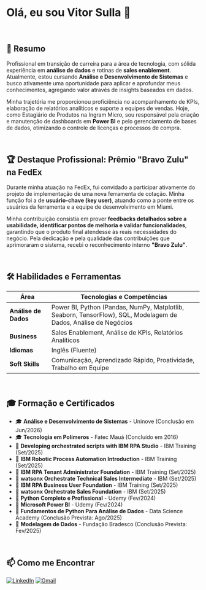 # Olá, eu sou Vitor Sulla 👋

<br>

## 📌 Resumo

Profissional em transição de carreira para a área de tecnologia, com sólida experiência em **análise de dados** e rotinas de **sales enablement**. Atualmente, estou cursando **Análise e Desenvolvimento de Sistemas** e busco ativamente uma oportunidade para aplicar e aprofundar meus conhecimentos, agregando valor através de insights baseados em dados.

Minha trajetória me proporcionou proficiência no acompanhamento de KPIs, elaboração de relatórios analíticos e suporte a equipes de vendas. Hoje, como Estagiário de Produtos na Ingram Micro, sou responsável pela criação e manutenção de dashboards em **Power BI** e pelo gerenciamento de bases de dados, otimizando o controle de licenças e processos de compra.

<br>

## 🏆 Destaque Profissional: Prêmio "Bravo Zulu" na FedEx

Durante minha atuação na FedEx, fui convidado a participar ativamente do projeto de implementação de uma nova ferramenta de cotação. Minha função foi a de **usuário-chave (key user)**, atuando como a ponte entre os usuários da ferramenta e a equipe de desenvolvimento em Miami.

Minha contribuição consistia em prover **feedbacks detalhados sobre a usabilidade, identificar pontos de melhoria e validar funcionalidades**, garantindo que o produto final atendesse às reais necessidades do negócio. Pela dedicação e pela qualidade das contribuições que aprimoraram o sistema, recebi o reconhecimento interno **"Bravo Zulu"**.

<br>

## 🛠️ Habilidades e Ferramentas

| Área | Tecnologias e Competências |
| --- | --- |
| **Análise de Dados** | Power BI, Python (Pandas, NumPy, Matplotlib, Seaborn, TensorFlow), SQL, Modelagem de Dados, Análise de Negócios |
| **Business** | Sales Enablement, Análise de KPIs, Relatórios Analíticos |
| **Idiomas** | Inglês (Fluente) |
| **Soft Skills** | Comunicação, Aprendizado Rápido, Proatividade, Trabalho em Equipe |

<br>

## 🎓 Formação e Certificados

* 🎓 **Análise e Desenvolvimento de Sistemas** - Uninove (Conclusão em Jun/2026)
* 🎓 **Tecnologia em Polímeros** - Fatec Mauá (Concluído em 2016)
* 📜 **Developing orchestrated scripts with IBM RPA Studio** - IBM Training (Set/2025)
* 📜 **IBM Robotic Process Automation Introduction** - IBM Training (Set/2025)
* 📜 **IBM RPA Tenant Administrator Foundation** - IBM Training (Set/2025)
* 📜 **watsonx Orchestrate Technical Sales Intermediate** - IBM (Set/2025)
* 📜 **IBM RPA Business User Foundation** - IBM Training (Set/2025)
* 📜 **watsonx Orchestrate Sales Foundation** - IBM (Set/2025)
* 📜 **Python Completo e Profissional** - Udemy (Fev/2024)
* 📜 **Microsoft Power BI** - Udemy (Fev/2024)
* 📜 **Fundamentos de Python Para Análise de Dados** - Data Science Academy (Conclusão Prevista: Ago/2025)
* 📜 **Modelagem de Dados** - Fundação Bradesco (Conclusão Prevista: Fev/2025)

<br>

## 📫 Como me Encontrar

[![LinkedIn](https://img.shields.io/badge/LinkedIn-0077B5?style=for-the-badge&logo=linkedin&logoColor=white)](https://www.linkedin.com/in/vitor-sulla/)
[![Gmail](https://img.shields.io/badge/Gmail-D14836?style=for-the-badge&logo=gmail&logoColor=white)](mailto:vitorsulla@gmail.com)
